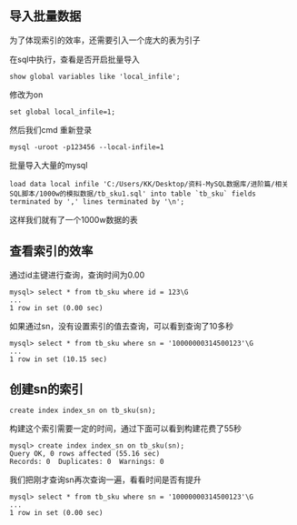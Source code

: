 ## 导入批量数据

为了体现索引的效率，还需要引入一个庞大的表为引子

在sql中执行，查看是否开启批量导入

```mysql
show global variables like 'local_infile';
```

修改为on

```mysql
set global local_infile=1;
```

然后我们cmd 重新登录

```shell
mysql -uroot -p123456 --local-infile=1
```

批量导入大量的mysql

```mysql
load data local infile 'C:/Users/KK/Desktop/资料-MySQL数据库/进阶篇/相关SQL脚本/1000w的模拟数据/tb_sku1.sql' into table `tb_sku` fields terminated by ',' lines terminated by '\n';
```

这样我们就有了一个1000w数据的表

## 查看索引的效率

通过id主键进行查询，查询时间为0.00

```mysql
mysql> select * from tb_sku where id = 123\G
...
1 row in set (0.00 sec)
```

如果通过sn，没有设置索引的值去查询，可以看到查询了10多秒

```mysql
mysql> select * from tb_sku where sn = '10000000314500123'\G
...
1 row in set (10.15 sec)
```

## 创建sn的索引

```mysql
create index index_sn on tb_sku(sn);
```

构建这个索引需要一定的时间，通过下面可以看到构建花费了55秒

```mysql
mysql> create index index_sn on tb_sku(sn);
Query OK, 0 rows affected (55.16 sec)
Records: 0  Duplicates: 0  Warnings: 0
```

我们把刚才查询sn再次查询一遍，看看时间是否有提升

```mysql
mysql> select * from tb_sku where sn = '10000000314500123'\G
...
1 row in set (0.00 sec)
```

